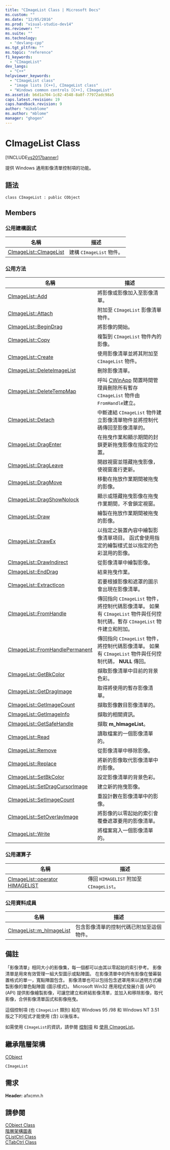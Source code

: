 ```yaml
---
title: "CImageList Class | Microsoft Docs"
ms.custom: ""
ms.date: "12/05/2016"
ms.prod: "visual-studio-dev14"
ms.reviewer: ""
ms.suite: ""
ms.technology: 
  - "devlang-cpp"
ms.tgt_pltfrm: ""
ms.topic: "reference"
f1_keywords: 
  - "CImageList"
dev_langs: 
  - "C++"
helpviewer_keywords: 
  - "CImageList class"
  - "image lists [C++], CImageList class"
  - "Windows common controls [C++], CImageList"
ms.assetid: b6d1a704-1c82-4548-8a8f-77972adc98a5
caps.latest.revision: 19
caps.handback.revision: 9
author: "mikeblome"
ms.author: "mblome"
manager: "ghogen"
---
```

# CImageList Class
[!INCLUDE[vs2017banner](../../assembler/inline/includes/vs2017banner.md)]

提供 Windows 通用影像清單控制項的功能。  
  
## 語法  
  
```  
class CImageList : public CObject  
```  
  
## Members  
  
### 公用建構函式  
  
|名稱|描述|  
|--------|--------|  
|[CImageList::CImageList](../Topic/CImageList::CImageList.md)|建構 `CImageList` 物件。|  
  
### 公用方法  
  
|名稱|描述|  
|--------|--------|  
|[CImageList::Add](../Topic/CImageList::Add.md)|將影像或影像加入至影像清單。|  
|[CImageList::Attach](../Topic/CImageList::Attach.md)|附加至 `CImageList` 影像清單物件。|  
|[CImageList::BeginDrag](../Topic/CImageList::BeginDrag.md)|將影像的開始。|  
|[CImageList::Copy](../Topic/CImageList::Copy.md)|複製到 `CImageList` 物件內的影像。|  
|[CImageList::Create](../Topic/CImageList::Create.md)|使用影像清單並將其附加至 `CImageList` 物件。|  
|[CImageList::DeleteImageList](../Topic/CImageList::DeleteImageList.md)|刪除影像清單。|  
|[CImageList::DeleteTempMap](../Topic/CImageList::DeleteTempMap.md)|呼叫 [CWinApp](../../mfc/reference/cwinapp-class.md) 閒置時間管理員刪除所有暫存 `CImageList` 物件由 `FromHandle`建立。|  
|[CImageList::Detach](../Topic/CImageList::Detach.md)|中斷連結 `CImageList` 物件建立影像清單物件並將控制代碼傳回至影像清單的。|  
|[CImageList::DragEnter](../Topic/CImageList::DragEnter.md)|在拖曳作業和顯示期間的封鎖更新拖曳影像在指定的位置。|  
|[CImageList::DragLeave](../Topic/CImageList::DragLeave.md)|開啟視窗並隱藏拖曳影像，使視窗進行更新。|  
|[CImageList::DragMove](../Topic/CImageList::DragMove.md)|移動在拖放作業期間被拖曳的影像。|  
|[CImageList::DragShowNolock](../Topic/CImageList::DragShowNolock.md)|顯示或隱藏拖曳影像在拖曳作業期間，不會鎖定視窗。|  
|[CImageList::Draw](../Topic/CImageList::Draw.md)|繪製在拖放作業期間被拖曳的影像。|  
|[CImageList::DrawEx](../Topic/CImageList::DrawEx.md)|以指定之裝置內容中繪製影像清單項目。  函式會使用指定的繪製樣式並以指定的色彩混用的影像。|  
|[CImageList::DrawIndirect](../Topic/CImageList::DrawIndirect.md)|從影像清單中繪製影像。|  
|[CImageList::EndDrag](../Topic/CImageList::EndDrag.md)|結束拖曳作業。|  
|[CImageList::ExtractIcon](../Topic/CImageList::ExtractIcon.md)|若要根據影像和遮罩的圖示會出現在影像清單。|  
|[CImageList::FromHandle](../Topic/CImageList::FromHandle.md)|傳回指向 `CImageList` 物件，將控制代碼影像清單。  如果有 `CImageList` 物件與任何控制代碼，暫存 `CImageList` 物件建立和附加。|  
|[CImageList::FromHandlePermanent](../Topic/CImageList::FromHandlePermanent.md)|傳回指向 `CImageList` 物件，將控制代碼影像清單。  如果有 `CImageList` 物件與任何控制代碼， **NULL** 傳回。|  
|[CImageList::GetBkColor](../Topic/CImageList::GetBkColor.md)|擷取影像清單中目前的背景色彩。|  
|[CImageList::GetDragImage](../Topic/CImageList::GetDragImage.md)|取得將使用的暫存影像清單。|  
|[CImageList::GetImageCount](../Topic/CImageList::GetImageCount.md)|擷取影像數目影像清單的。|  
|[CImageList::GetImageInfo](../Topic/CImageList::GetImageInfo.md)|擷取的相關資訊。|  
|[CImageList::GetSafeHandle](../Topic/CImageList::GetSafeHandle.md)|擷取 **m\_hImageList**。|  
|[CImageList::Read](../Topic/CImageList::Read.md)|讀取檔案的一個影像清單的。|  
|[CImageList::Remove](../Topic/CImageList::Remove.md)|從影像清單中移除影像。|  
|[CImageList::Replace](../Topic/CImageList::Replace.md)|將新的影像取代影像清單中的影像。|  
|[CImageList::SetBkColor](../Topic/CImageList::SetBkColor.md)|設定影像清單的背景色彩。|  
|[CImageList::SetDragCursorImage](../Topic/CImageList::SetDragCursorImage.md)|建立新的拖曳影像。|  
|[CImageList::SetImageCount](../Topic/CImageList::SetImageCount.md)|重設計數在影像清單中的影像。|  
|[CImageList::SetOverlayImage](../Topic/CImageList::SetOverlayImage.md)|將影像的以零起始的索引會覆疊遮罩要用的影像清單。|  
|[CImageList::Write](../Topic/CImageList::Write.md)|將檔案寫入一個影像清單的。|  
  
### 公用運算子  
  
|名稱|描述|  
|--------|--------|  
|[CImageList::operator HIMAGELIST](../Topic/CImageList::operator%20HIMAGELIST.md)|傳回 `HIMAGELIST` 附加至 `CImageList`。|  
  
### 公用資料成員  
  
|名稱|描述|  
|--------|--------|  
|[CImageList::m\_hImageList](../Topic/CImageList::m_hImageList.md)|包含影像清單的控制代碼已附加至這個物件。|  
  
## 備註  
 「影像清單」相同大小的影像集，每一個都可以由其以零起始的索引參考。  影像清單是用來有效管理一組大型圖示或點陣圖。  在影像清單中的所有影像在螢幕裝置格式的單一，寬點陣圖包含。  影像清單也可以包括包含遮罩用來以透明方式繪製影像的單色點陣圖 \(圖示樣式\)。  Microsoft Win32 應用程式發展介面 \(API\) \(API\) 提供影像繪製影像，可讓您建立和終結影像清單，並加入和移除影像，取代影像，合併影像清單函式和影像拖曳。  
  
 這個控制項 \(也 `CImageList` 類別\) 給在 Windows 95 \/98 和 Windows NT 3.51 版之下的程式才能使用 \(含\) 以後版本。  
  
 如需使用 `CImageList`的資訊，請參閱 [控制項](../../mfc/controls-mfc.md) 和 [使用 CImageList](../../mfc/using-cimagelist.md)。  
  
## 繼承階層架構  
 [CObject](../../mfc/reference/cobject-class.md)  
  
 `CImageList`  
  
## 需求  
 **Header:** afxcmn.h  
  
## 請參閱  
 [CObject Class](../../mfc/reference/cobject-class.md)   
 [階層架構圖表](../../mfc/hierarchy-chart.md)   
 [CListCtrl Class](../../mfc/reference/clistctrl-class.md)   
 [CTabCtrl Class](../../mfc/reference/ctabctrl-class.md)